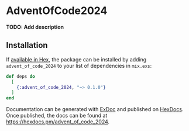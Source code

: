 # AdventOfCode2024

**TODO: Add description**

## Installation

If [available in Hex](https://hex.pm/docs/publish), the package can be installed
by adding `advent_of_code_2024` to your list of dependencies in `mix.exs`:

```elixir
def deps do
  [
    {:advent_of_code_2024, "~> 0.1.0"}
  ]
end
```

Documentation can be generated with [ExDoc](https://github.com/elixir-lang/ex_doc)
and published on [HexDocs](https://hexdocs.pm). Once published, the docs can
be found at <https://hexdocs.pm/advent_of_code_2024>.

